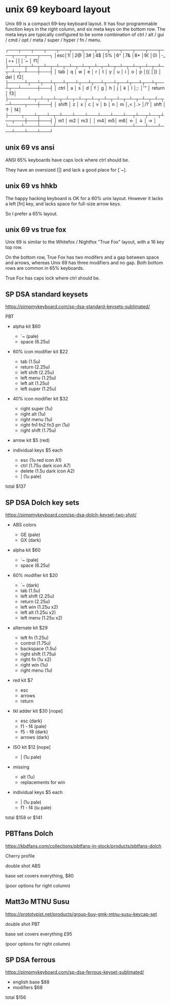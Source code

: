 unix 69 keyboard layout
=======================

Unix 69 is a compact 69-key keyboard layout. It has four programmable
function keys in the right column, and six meta keys on the bottom
row. The meta keys are typically configured to be some combination of
ctrl / alt / gui / cmd / opt / meta / super / hyper / fn / menu.

┌───┬───┬───┬───┬───┬───┬───┬───┬───┬───┬───┬───┬───┬───┬───┬───┐
│esc│1! │2@ │3# │4$ │5% │6^ │7& │8* │9( │0) │-_ │=+ │\| │`~ │ f1│
├───┴─┬─┴─┬─┴─┬─┴─┬─┴─┬─┴─┬─┴─┬─┴─┬─┴─┬─┴─┬─┴─┬─┴─┬─┴─┬─┴───┼───┤
│ tab │ q │ w │ e │ r │ t │ y │ u │ i │ o │ p │[{ │]} │ del │ f2│
├─────┴┬──┴┬──┴┬──┴┬──┴┬──┴┬──┴┬──┴┬──┴┬──┴┬──┴┬──┴┬──┴─────┼───┤
│ ctrl │ a │ s │ d │ f │ g │ h │ j │ k │ l │;: │'" │ return │ f3│
├──────┴─┬─┴─┬─┴─┬─┴─┬─┴─┬─┴─┬─┴─┬─┴─┬─┴─┬─┴─┬─┴─┬─┴────┬───┼───┤
│ shift  │ z │ x │ c │ v │ b │ n │ m │,< │.> │/? │ shft │ ↑ │ f4│
├────┬───┴┬──┴─┬─┴───┴───┴───┴───┴───┴──┬┴──┬┴──┬┴──┬───┼───┼───┤
│ m1 │ m2 │ m3 │                        │ m4│ m5│ m6│ ← │ ↓ │ → │
└────┴────┴────┴────────────────────────┴───┴───┴───┴───┴───┴───┘


unix 69 vs ansi
---------------

ANSI 65% keyboards have caps lock where ctrl should be.

They have an oversized [\|] and lack a good place for [`~].


unix 69 vs hhkb
---------------

The happy hacking keyboard is OK for a 60% unix layout. However it
lacks a left [fn] key, and lacks space for full-size arrow keys.

So I prefer a 65% layout.


unix 69 vs true fox
-------------------

Unix 69 is similar to the Whitefox / Nightfox "True Fox" layout, with
a 16 key top row.

On the bottom row, True Fox has two modifers and a gap between space
and arrows, whereas Unix 69 has three modifiers and no gap. Both
bottom rows are common in 65% keyboards.

True Fox has caps lock where ctrl should be.


SP DSA standard keysets
-----------------------

https://pimpmykeyboard.com/sp-dsa-standard-keysets-sublimated/

PBT

  * alpha kit $60
      - `~ (pale)
      - space (6.25u)

  * 60% icon modifier kit $22
      - tab (1.5u)
      - return (2.25u)
      - left shift (2.25u)
      - left menu (1.25u)
      - left alt (1.25u)
      - left super (1.25u)

  * 40% icon modifier kit $32
      - right super (1u)
      - right alt (1u)
      - right menu (1u)
      - right fn1 fn2 fn3 pn (1u)
      - right shift (1.75u)

  * arrow kit $5 (red)

  * individual keys $5 each
      - esc (1u red icon A1)
      - ctrl (1.75u dark icon A7)
      - delete (1.5u dark icon A2)
      - \| (1u pale)

total $137


SP DSA Dolch key sets
---------------------

https://pimpmykeyboard.com/sp-dsa-dolch-keyset-two-shot/

  * ABS colors
      - GE (pale)
      - GX (dark)

  * alpha kit $60
      - `~ (pale)
      - space (6.25u)

  * 60% modifier kit $20
      - `~ (dark)
      - tab (1.5u)
      - left shift (2.25u)
      - return (2.25u)
      - left win (1.25u x2)
      - left alt (1.25u x2)
      - left menu (1.25u x2)

  * alternate kit $29
      - left fn (1.25u)
      - control (1.75u)
      - backspace (1.5u)
      - right shift (1.75u)
      - right fn (1u x2)
      - right win (1u)
      - right menu (1u)

  * red kit $7
      - esc
      - arrows
      - return

  * tkl adder kit $30 [nope]
      - esc (dark)
      - f1 - f4 (pale)
      - f5 - f8 (dark)
      - arrows (dark)

  * ISO kit $12 [nope]
      - \| (1u pale)

  * missing
      - alt (1u)
      - replacements for win

  * individual keys $5 each
      - \| (1u pale)
      - f1 - f4 (iu pale)

total $158 or $141


PBTfans Dolch
-------------

https://kbdfans.com/collections/pbtfans-in-stock/products/pbtfans-dolch

Cherry profile

double shot ABS

base set covers everything, $80

(poor options for right column)


Matt3o MTNU Susu
----------------

https://prototypist.net/products/group-buy-gmk-mtnu-susu-keycap-set

double shot PBT

base set covers everything £95

(poor options for right column)


SP DSA ferrous
--------------

https://pimpmykeyboard.com/sp-dsa-ferrous-keyset-sublimated/

  * english base $88
  * modifiers $68

total $156
